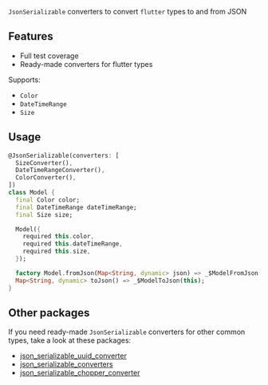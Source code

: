 `JsonSerializable` converters to convert `flutter` types to and from JSON

## Features

- Full test coverage
- Ready-made converters for flutter types

Supports:

- `Color`
- `DateTimeRange`
- `Size`

## Usage

```dart
@JsonSerializable(converters: [
  SizeConverter(),
  DateTimeRangeConverter(),
  ColorConverter(),
])
class Model {
  final Color color;
  final DateTimeRange dateTimeRange;
  final Size size;

  Model({
    required this.color,
    required this.dateTimeRange,
    required this.size,
  });

  factory Model.fromJson(Map<String, dynamic> json) => _$ModelFromJson(json);
  Map<String, dynamic> toJson() => _$ModelToJson(this);
}
```

## Other packages

If you need ready-made `JsonSerializable` converters for other common types, take a look at these packages:

- [json_serializable_uuid_converter](https://pub.dev/packages/json_serializable_uuid_converter)
- [json_serializable_converters](https://pub.dev/packages/json_serializable_converters)
- [json_serializable_chopper_converter](https://pub.dev/packages/json_serializable_chopper_converter)
